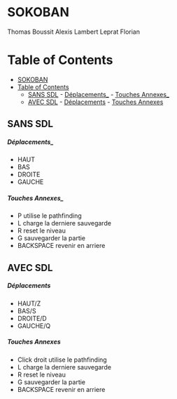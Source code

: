 # SOKOBAN
Thomas Boussit
Alexis Lambert
Leprat Florian

# Table of Contents

- [SOKOBAN](#sokoban)
- [Table of Contents](#table-of-contents)
  - [SANS SDL](#sans-sdl)
        - [Déplacements_](#déplacements_)
        - [Touches Annexes_](#touches-annexes_)
  - [AVEC SDL](#avec-sdl)
        - [Déplacements](#déplacements)
        - [Touches Annexes](#touches-annexes)

## SANS SDL
##### Déplacements_
+ HAUT
+ BAS
+ DROITE
+ GAUCHE
##### Touches Annexes_
+ P
utilise le pathfinding
+ L
charge la derniere sauvegarde
+ R
reset le niveau
+ G
sauvegarder la partie 
+ BACKSPACE
revenir en arriere
## AVEC SDL
##### Déplacements
+ HAUT/Z
+ BAS/S
+ DROITE/D
+ GAUCHE/Q
##### Touches Annexes
+ Click droit
utilise le pathfinding
+ L
charge la derniere sauvegarde
+ R
reset le niveau
+ G
sauvegarder la partie 
+ BACKSPACE
revenir en arriere